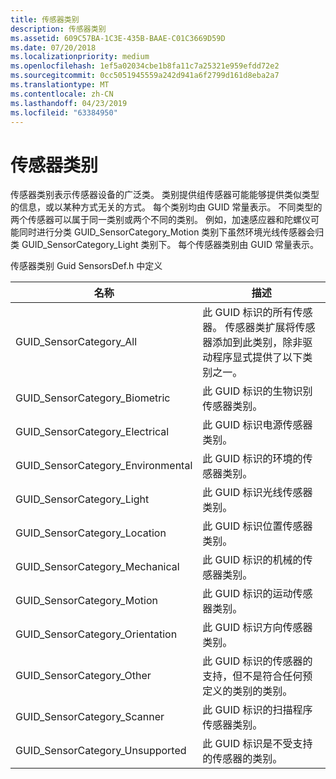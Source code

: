 ```yaml
---
title: 传感器类别
description: 传感器类别
ms.assetid: 609C57BA-1C3E-435B-BAAE-C01C3669D59D
ms.date: 07/20/2018
ms.localizationpriority: medium
ms.openlocfilehash: 1ef5a02034cbe1b8fa11c7a25321e959efdd72e2
ms.sourcegitcommit: 0cc5051945559a242d941a6f2799d161d8eba2a7
ms.translationtype: MT
ms.contentlocale: zh-CN
ms.lasthandoff: 04/23/2019
ms.locfileid: "63384950"
---
```

# <a name="sensor-categories"></a>传感器类别

传感器类别表示传感器设备的广泛类。 类别提供组传感器可能能够提供类似类型的信息，或以某种方式无关的方式。 每个类别均由 GUID 常量表示。 不同类型的两个传感器可以属于同一类别或两个不同的类别。 例如，加速感应器和陀螺仪可能同时进行分类 GUID_SensorCategory_Motion 类别下虽然环境光线传感器会归类 GUID_SensorCategory_Light 类别下。 每个传感器类别由 GUID 常量表示。

传感器类别 Guid SensorsDef.h 中定义

| 名称 | 描述 |
| --- | --- |
| GUID_SensorCategory_All| 此 GUID 标识的所有传感器。 传感器类扩展将传感器添加到此类别，除非驱动程序显式提供了以下类别之一。 |
| GUID_SensorCategory_Biometric | 此 GUID 标识的生物识别传感器类别。 |
| GUID_SensorCategory_Electrical | 此 GUID 标识电源传感器类别。 |
| GUID_SensorCategory_Environmental| 此 GUID 标识的环境的传感器类别。 |
| GUID_SensorCategory_Light| 此 GUID 标识光线传感器类别。 |
| GUID_SensorCategory_Location | 此 GUID 标识位置传感器类别。 |
| GUID_SensorCategory_Mechanical| 此 GUID 标识的机械的传感器类别。 |
| GUID_SensorCategory_Motion| 此 GUID 标识的运动传感器类别。 |
| GUID_SensorCategory_Orientation | 此 GUID 标识方向传感器类别。 |
| GUID_SensorCategory_Other | 此 GUID 标识的传感器的支持，但不是符合任何预定义的类别的类别。 |
| GUID_SensorCategory_Scanner| 此 GUID 标识的扫描程序传感器类别。 |
| GUID_SensorCategory_Unsupported| 此 GUID 标识是不受支持的传感器的类别。 |

